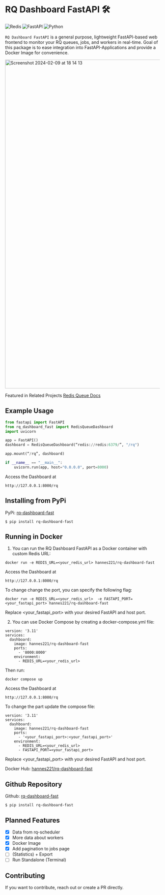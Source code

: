 # RQ Dashboard FastAPI <span>&#x1F6E0;</span>

![Redis](https://img.shields.io/badge/redis-%23DD0031.svg?style=for-the-badge&logo=redis&logoColor=white)
![FastAPI](https://img.shields.io/badge/FastAPI-005571?style=for-the-badge&logo=fastapi)
![Python](https://img.shields.io/badge/python-3670A0?style=for-the-badge&logo=python&logoColor=ffdd54)
<br />
<br />
`RQ Dashboard FastAPI` is a general purpose, lightweight FastAPI-based web frontend to monitor your RQ queues, jobs, and workers in real-time. 
Goal of this package is to ease integration into FastAPI-Applications and provide a Docker Image for convenience.

<img width="1069" alt="Screenshot 2024-02-09 at 18 14 13" src="https://github.com/Hannes221/rq-dashboard-fast/assets/115920878/81946105-5b02-4413-bdf1-7016c85ad14d">

<br />

Featured in Related Projects [Redis Queue Docs](https://github.com/rq/rq) 

## Example Usage

```python
from fastapi import FastAPI
from rq_dashboard_fast import RedisQueueDashboard
import uvicorn

app = FastAPI()
dashboard = RedisQueueDashboard(“redis://redis:6379/”, "/rq")

app.mount(“/rq”, dashboard)

if __name__ == "__main__":
    uvicorn.run(app, host="0.0.0.0", port=8000)
```

Access the Dashboard at

```
http://127.0.0.1:8000/rq
```

## Installing from PyPi

PyPi: [rq-dashboard-fast](https://pypi.org/project/rq-dashboard-fast/)

```
$ pip install rq-dashboard-fast
```

## Running in Docker

1. You can run the RQ Dashboard FastAPI as a Docker container with custom Redis URL:

```
docker run -e REDIS_URL=<your_redis_url> hannes221/rq-dashboard-fast

```

Access the Dashboard at

```
http://127.0.0.1:8000/rq
```

To change change the port, you can specify the following flag:

```
docker run -e REDIS_URL=<your_redis_url>  -e FASTAPI_PORT=<your_fastapi_port> hannes221/rq-dashboard-fast
```

Replace <your_fastapi_port> with your desired FastAPI and host port.

2. You can use Docker Compose by creating a docker-compose.yml file:

```
version: '3.11'
services:
  dashboard:
    image: hannes221/rq-dashboard-fast
    ports:
      - '8000:8000'
    environment:
      - REDIS_URL=<your_redis_url>
```

Then run:

```
docker compose up
```

Access the Dashboard at

```
http://127.0.0.1:8000/rq
```

To change the part update the compose file:

```
version: '3.11'
services:
  dashboard:
    image: hannes221/rq-dashboard-fast
    ports:
      - '<your_fastapi_port>:<your_fastapi_port>'
    environment:
      - REDIS_URL=<your_redis_url>
      - FASTAPI_PORT=<your_fastapi_port>
```

Replace <your_fastapi_port> with your desired FastAPI and host port.

Docker Hub: [hannes221/rq-dashboard-fast](https://hub.docker.com/r/hannes221/rq-dashboard-fast)

## Github Repository

Github: [rq-dashboard-fast](https://github.com/Hannes221/rq-dashboard-fast)

```
$ pip install rq-dashboard-fast
```

## Planned Features

- [x] Data from rq-scheduler
- [x] More data about workers
- [x] Docker Image
- [x] Add pagination to jobs page
- [ ] (Statistics) + Export
- [ ] Run Standalone (Terminal)

## Contributing

If you want to contribute, reach out or create a PR directly.
